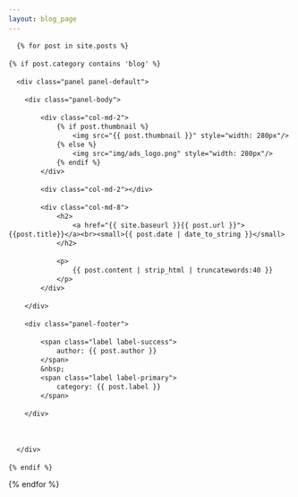```yaml
---
layout: blog_page
---
```


<div class="container">
    <div class="row">

      {% for post in site.posts %}

    {% if post.category contains 'blog' %}

      <div class="panel panel-default">

        <div class="panel-body">

            <div class="col-md-2">
                {% if post.thumbnail %}
                    <img src="{{ post.thumbnail }}" style="width: 280px"/>
                {% else %}
                    <img src="img/ads_logo.png" style="width: 280px"/>
                {% endif %}
            </div>

            <div class="col-md-2"></div>

            <div class="col-md-8">
                <h2>
                    <a href="{{ site.baseurl }}{{ post.url }}">{{post.title}}</a><br><small>{{ post.date | date_to_string }}</small>
                </h2>

                <p>
                    {{ post.content | strip_html | truncatewords:40 }}
                </p>
            </div>

        </div>

        <div class="panel-footer">

            <span class="label label-success">
                author: {{ post.author }}
            </span>
            &nbsp;
            <span class="label label-primary">
                category: {{ post.label }}
            </span>

        </div>



      </div>

    {% endif %}

{% endfor %}
</div>
</div>
